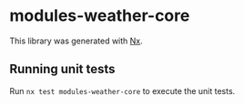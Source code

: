 # modules-weather-core

This library was generated with [Nx](https://nx.dev).

## Running unit tests

Run `nx test modules-weather-core` to execute the unit tests.
